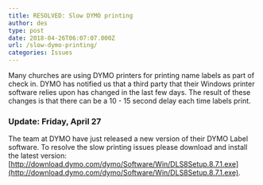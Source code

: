 ```yaml
---
title: RESOLVED: Slow DYMO printing
author: des
type: post
date: 2018-04-26T06:07:07.000Z
url: /slow-dymo-printing/
categories: Issues
---
```


Many churches are using DYMO printers for printing name labels as part of check in. DYMO has notified us that a third party that their Windows printer software relies upon has changed in the last few days. The result of these changes is that there can be a 10 - 15 second delay each time labels print.

### Update: Friday, April 27

The team at DYMO have just released a new version of their DYMO Label software. To resolve the slow printing issues please download and install the latest version: [http://download.dymo.com/dymo/Software/Win/DLS8Setup.8.7.1.exe](http://download.dymo.com/dymo/Software/Win/DLS8Setup.8.7.1.exe).